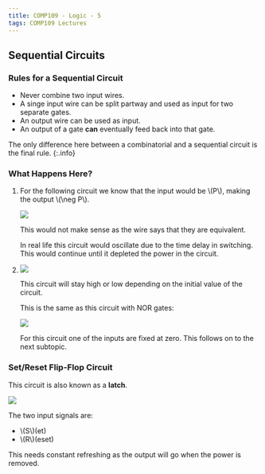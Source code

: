 ```yaml
---
title: COMP109 - Logic - 5
tags: COMP109 Lectures
---
```

## Sequential Circuits
### Rules for a Sequential Circuit

* Never combine two input wires.
* A singe input wire can be split partway and used as input for two separate gates.
* An output wire can be used as input.
* An output of a gate **can** eventually feed back into that gate.

The only difference here between a combinatorial and a sequential circuit is the final rule.
{:.info}

### What Happens Here?

1. For the following circuit we know that the input would be &#92;(P&#92;), making the output &#92;(\neg P&#92;).

	![]({{site.baseurl}}/assets/comp109/lectures/2020-12-07-1-1.svg)

	This would not make sense as the wire says that they are equivalent.

	In real life this circuit would oscillate due to the time delay in switching. This would continue until it depleted the power in the circuit.

1. ![]({{site.baseurl}}/assets/comp109/lectures/2020-12-07-1-2.svg)
	
	This circuit will stay high or low depending on the initial value of the circuit.
	
	This is the same as this circuit with NOR gates:
	
	![]({{site.baseurl}}/assets/comp109/lectures/2020-12-07-1-3.svg)
	
	For this circuit one of the inputs are fixed at zero. This follows on to the next subtopic.
	
### Set/Reset Flip-Flop Circuit
This circuit is also known as a **latch**.

![]({{site.baseurl}}/assets/comp109/lectures/2020-12-07-1-4.svg)

The two input signals are:

* &#92;(S&#92;)(et)
* &#92;(R&#92;)(eset)

This needs constant refreshing as the output will go when the power is removed.
